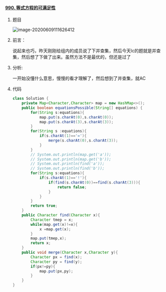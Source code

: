 #### [990. 等式方程的可满足性](https://leetcode-cn.com/problems/satisfiability-of-equality-equations/)

1. 题目

   ![image-20200609111626412](https://i.loli.net/2020/06/09/6oUGIVO1RbA2u85.png)

2. 前言：

   说起来也巧，昨天刚刚给组内的成员说了下并查集，然后今天lc的题就是并查集，然后想了下做了出来。虽然方法不是最优的，但还是过了

3. 分析:

   一开始没懂什么意思，慢慢的看才理解了，然后想到了并查集，就AC

4. 代码

   ```java
   class Solution {
       private Map<Character,Character> map = new HashMap<>();
       public boolean equationsPossible(String[] equations) {
           for(String s:equations){
               map.put(s.charAt(0),s.charAt(0));
               map.put(s.charAt(3),s.charAt(3));
           }
           for(String s :equations){
               if(s.charAt(1)=='='){
                   merge(s.charAt(0),s.charAt(3));
               }
           }
           // System.out.println(map.get('a'));
           // System.out.println(map.get('b'));
           // System.out.println(find('a'));
           // System.out.println(find('b'));
           for(String s:equations){
               if(s.charAt(1)=='!'){
                   if(find(s.charAt(0))==find(s.charAt(3))){
                       return false;
                   }
               }
           }
           return true;
       }
       public Character find(Character x){
           Character tmep = x;
           while(map.get(x)!=x){
               x =map.get(x); 
           }
           map.put(tmep,x);
           return x;
       }
       public void merge(Character x,Character y){
           Character px = find(x);
           Character py = find(y);
           if(px!=py){
               map.put(px,py);
           }
       }
   }
   ```

   